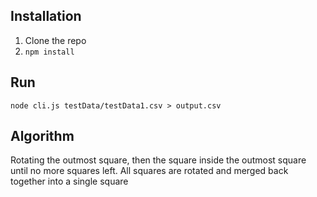 ## Installation
1. Clone the repo
2. ```npm install```


## Run 
```node cli.js testData/testData1.csv > output.csv```

## Algorithm
Rotating the outmost square, then the square inside the outmost square until no more squares left.
All squares are rotated and merged back together into a single square

